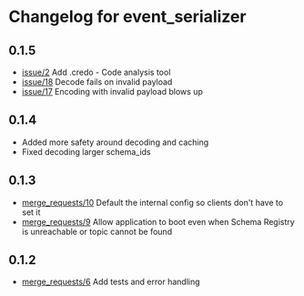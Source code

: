 # Changelog for event_serializer

## 0.1.5

* [issue/2][2] Add .credo - Code analysis tool
* [issue/18][18] Decode fails on invalid payload
* [issue/17][17] Encoding with invalid payload blows up

[2]: https://gitlab.quiqup.com/backend/event_serializer/issues/2
[17]:https://gitlab.quiqup.com/backend/event_serializer/issues/17
[18]:https://gitlab.quiqup.com/backend/event_serializer/issues/18

## 0.1.4

* Added more safety around decoding and caching
* Fixed decoding larger schema_ids

## 0.1.3

* [merge_requests/10][10] Default the internal config so clients don't have to set it
* [merge_requests/9][9] Allow application to boot even when Schema Registry is unreachable
or topic cannot be found

[10]: https://gitlab.quiqup.com/backend/event_serializer/merge_requests/10
[9]: https://gitlab.quiqup.com/backend/event_serializer/merge_requests/9

## 0.1.2

* [merge_requests/6][6] Add tests and error handling

[6]: https://gitlab.quiqup.com/backend/event_serializer/merge_requests/6